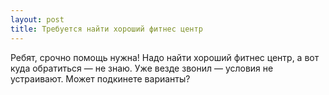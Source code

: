 ```yaml
---
layout: post 
title: Требуется найти хороший фитнес центр 
--- 
```

Ребят, срочно помощь нужна! Надо найти хороший фитнес центр, а вот куда обратиться — не знаю. Уже везде звонил — условия не устраивают. Может подкинете варианты?